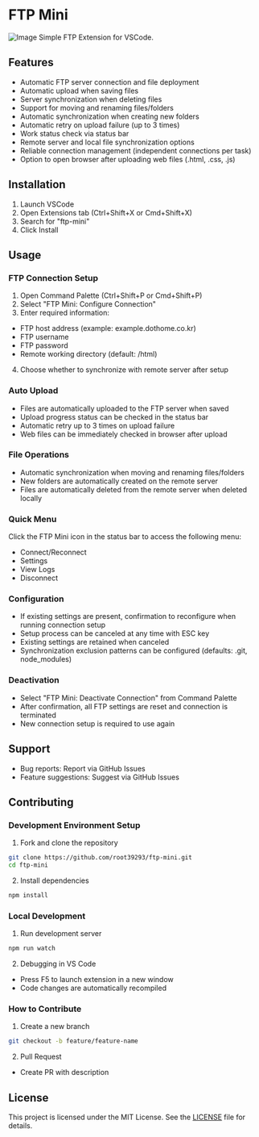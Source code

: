 # FTP Mini
![Image](https://github.com/user-attachments/assets/1533d917-7293-4378-9ff2-300c7538c722)
Simple FTP Extension for VSCode.
## Features
- Automatic FTP server connection and file deployment
- Automatic upload when saving files
- Server synchronization when deleting files
- Support for moving and renaming files/folders
- Automatic synchronization when creating new folders
- Automatic retry on upload failure (up to 3 times)
- Work status check via status bar
- Remote server and local file synchronization options
- Reliable connection management (independent connections per task)
- Option to open browser after uploading web files (.html, .css, .js)
## Installation
1. Launch VSCode
2. Open Extensions tab (Ctrl+Shift+X or Cmd+Shift+X)
3. Search for "ftp-mini"
4. Click Install
## Usage
### FTP Connection Setup
1. Open Command Palette (Ctrl+Shift+P or Cmd+Shift+P)
2. Select "FTP Mini: Configure Connection"
3. Enter required information:
  - FTP host address (example: example.dothome.co.kr)
  - FTP username
  - FTP password
  - Remote working directory (default: /html)
4. Choose whether to synchronize with remote server after setup
### Auto Upload
- Files are automatically uploaded to the FTP server when saved
- Upload progress status can be checked in the status bar
- Automatic retry up to 3 times on upload failure
- Web files can be immediately checked in browser after upload
### File Operations
- Automatic synchronization when moving and renaming files/folders
- New folders are automatically created on the remote server
- Files are automatically deleted from the remote server when deleted locally
### Quick Menu
Click the FTP Mini icon in the status bar to access the following menu:
- Connect/Reconnect
- Settings
- View Logs
- Disconnect
### Configuration
- If existing settings are present, confirmation to reconfigure when running connection setup
- Setup process can be canceled at any time with ESC key
- Existing settings are retained when canceled
- Synchronization exclusion patterns can be configured (defaults: .git, node_modules)
### Deactivation
- Select "FTP Mini: Deactivate Connection" from Command Palette
- After confirmation, all FTP settings are reset and connection is terminated
- New connection setup is required to use again
## Support
- Bug reports: Report via GitHub Issues
- Feature suggestions: Suggest via GitHub Issues
## Contributing
### Development Environment Setup
1. Fork and clone the repository
~~~bash
git clone https://github.com/root39293/ftp-mini.git
cd ftp-mini
~~~
2. Install dependencies
~~~bash
npm install
~~~
### Local Development
1. Run development server
~~~bash
npm run watch
~~~
2. Debugging in VS Code
- Press F5 to launch extension in a new window
- Code changes are automatically recompiled
### How to Contribute
1. Create a new branch
~~~bash
git checkout -b feature/feature-name
~~~
2. Pull Request
- Create PR with description
## License
This project is licensed under the MIT License. See the [LICENSE](LICENSE) file for details.
